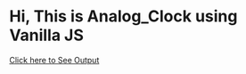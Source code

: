# Hi, This is Analog_Clock using Vanilla JS

<a href="https://nazil1712.github.io/Analog_Clock/">Click here to See Output</a>